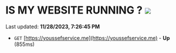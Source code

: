 # IS MY WEBSITE RUNNING ? [![](https://img.shields.io/static/v1?label=Sponsor&message=%E2%9D%A4&logo=GitHub&color=%23fe8e86)](https://github.com/sponsors/<username>)

Last updated: **11/28/2023, 7:26:45 PM**

- `GET` [https://youssefservice.me](https://youssefservice.me) - **Up** (855ms)
